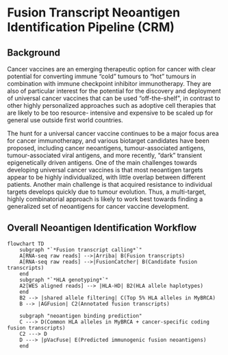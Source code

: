 # Fusion Transcript Neoantigen Identification Pipeline (CRM)

## Background

Cancer vaccines are an emerging therapeutic option for cancer with clear potential for converting
immune “cold” tumours to “hot” tumours in combination with immune checkpoint inhibitor immunotherapy. They are also
of particular interest for the potential for the discovery and deployment of
universal cancer vaccines that can be used “off-the-shelf", in contrast to other highly
personalized approaches such as adoptive cell therapies that are likely to be too resource-
intensive and expensive to be scaled up for general use outside first world countries.

The hunt for a universal cancer vaccine continues to be a major focus area for cancer
immunotherapy, and various biotarget candidates have been proposed, including cancer neoantigens, tumour-associated antigens, tumour-associated viral
antigens, and more recently, “dark” transient epigenetically driven antigens. One of the main challenges towards developing universal cancer vaccines is that most
neoantigen targets appear to be highly individualized, with little overlap between different
patients. Another main challenge is that acquired resistance to individual targets develops
quickly due to tumour evolution. Thus, a multi-target, highly combinatorial
approach is likely to work best towards finding a generalized set of neoantigens for cancer vaccine development. 

## Overall Neoantigen Identification Workflow

```mermaid
flowchart TD
    subgraph "`*Fusion transcript calling*`"
    A[RNA-seq raw reads] -->|Arriba| B(Fusion transcripts)
    A[RNA-seq raw reads] -->|FusionCatcher| B(Candidate fusion transcripts)
    end
    subgraph "`*HLA genotyping*`"
    A2[WES aligned reads] --> |HLA-HD| B2(HLA allele haplotypes)
    end
    B2 --> |shared allele filtering| C(Top 5% HLA alleles in MyBRCA)
    B --> |AGFusion| C2(Annotated fusion transcripts)

    subgraph "neoantigen binding prediction"
    C ---> D(Common HLA alleles in MyBRCA + cancer-specific coding fusion transcripts)
    C2 ---> D
    D ---> |pVacFuse| E(Predicted immunogenic fusion neoantigens)
    end

```
